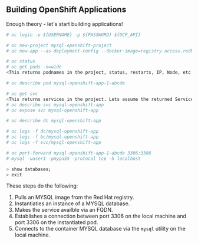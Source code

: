## Building OpenShift Applications
Enough theory - let's start building applications!

```bash
# oc login -u ${USERNAME} -p ${PASSWORD} ${OCP_API}

# oc new-project mysql-openshift-project
# oc new-app --as-deployment-config --docker-image=registry.access.redhat.com/rhscl/mysql-57-rhel7:latest --name=mysql-openshift-app -e MYSQL_USER=user1 -e MYSQL_PASSWORD=mypa55 -e MYSQL_DATABASE=testdb -e MYSQL_ROOT_PASSWORD=r00tpas55

# oc status
# oc get pods -o=wide
<This returns podnames in the project, status, restarts, IP, Node, etc. Let's assume the pod is called 'mysql-openshift-app-1-abcde`>

# oc describe pod mysql-openshift-app-1-abcde

# oc get svc
<This returns services in the project. Lets assume the returned Service is called 'mysql-openshift-app'
# oc describe svc mysql-openshift-app
# oc expose svc mysql-openshift-app

# oc describe dc mysql-openshift-app

# oc logs -f dc/mysql-openshift-app
# oc logs -f bc/mysql-openshift-app
# oc logs -f svc/mysql-openshift-app

# oc port-forward mysql-openshift-app-1-abcde 3306:3306
# mysql -uuser1 -pmypa55 -protocol tcp -h localhost

> show databases;
> exit
```

These steps do the following: 
1. Pulls an MYSQL image from the Red Hat registry.
1. Instantiaties an instance of a MYSQL database.
1. Makes the service availble via an FQDN.
1. Establishes a connection between port 3306 on the local machine and port 3306 on the instantiated pod.
1. Connects to the container MYSQL database via the `mysql` utility on the local machine.
